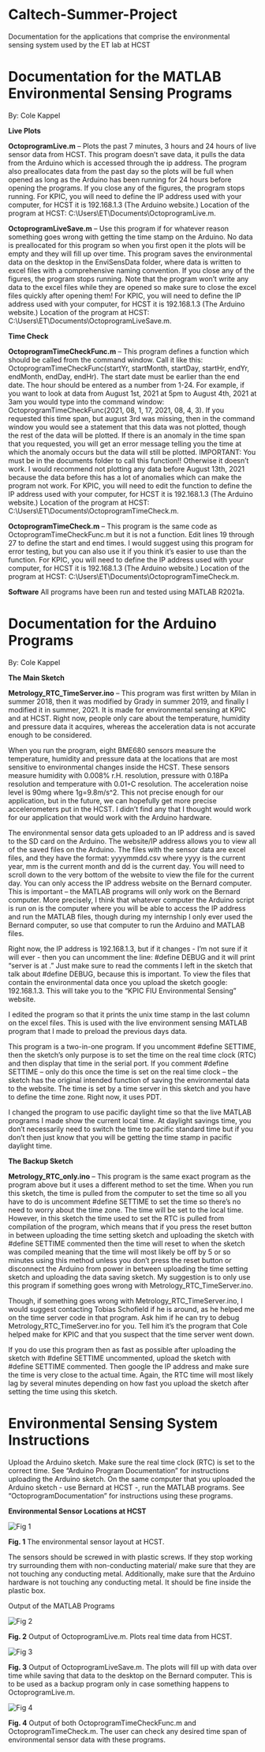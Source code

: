 # Caltech-Summer-Project
Documentation for the applications that comprise the environmental sensing system used by the ET lab at HCST

# Documentation for the MATLAB Environmental Sensing Programs

By: Cole Kappel


**Live Plots**
 
**OctoprogramLive.m** – Plots the past 7 minutes, 3 hours and 24 hours of live sensor data from HCST. This program doesn’t save data, it pulls the data from the Arduino which is accessed through the ip address. The program also preallocates data from the past day so the plots will be full when opened as long as the Arduino has been running for 24 hours before opening the programs. If you close any of the figures, the program stops running. For KPIC, you will need to define the IP address used with your computer, for HCST it is 192.168.1.3 (The Arduino website.)
Location of the program at HCST: C:\Users\ET\Documents\OctoprogramLive.m.

**OctoprogramLiveSave.m** – Use this program if for whatever reason something goes wrong with getting the time stamp on the Arduino. No data is preallocated for this program so when you first open it the plots will be empty and they will fill up over time. This program saves the environmental data on the desktop in the EnviSensData folder, where data is written to excel files with a comprehensive naming convention. If you close any of the figures, the program stops running. Note that the program won’t write any data to the excel files while they are opened so make sure to close the excel files quickly after opening them! For KPIC, you will need to define the IP address used with your computer, for HCST it is 192.168.1.3 (The Arduino website.)
Location of the program at HCST: C:\Users\ET\Documents\OctoprogramLiveSave.m.

**Time Check**
 
**OctoprogramTimeCheckFunc.m** – This program defines a function which should be called from the command window. Call it like this: OctoprogramTimeCheckFunc(startYr, startMonth, startDay, startHr, endYr, endMonth, endDay, endHr). The start date must be earlier than the end date. The hour should be entered as a number from 1-24. For example, if you want to look at data from August 1st, 2021 at 5pm to August 4th, 2021 at 3am you would type into the command window: 
OctoprogramTimeCheckFunc(2021, 08, 1, 17, 2021, 08, 4, 3).
If you requested this time span, but august 3rd was missing, then in the command window you would see a statement that this data was not plotted, though the rest of the data will be plotted. If there is an anomaly in the time span that you requested, you will get an error message telling you the time at which the anomaly occurs but the data will still be plotted. 
IMPORTANT: You must be in the documents folder to call this function!! Otherwise it doesn’t work. I would recommend not plotting any data before August 13th, 2021 because the data before this has a lot of anomalies which can make the program not work. For KPIC, you will need to edit the function to define the IP address used with your computer, for HCST it is 192.168.1.3 (The Arduino website.)
Location of the program at HCST: C:\Users\ET\Documents\OctoprogramTimeCheck.m.

**OctoprogramTimeCheck.m** – This program is the same code as OctoprogramTimeCheckFunc.m but it is not a function. Edit lines 19 through 27 to define the start and end times. I would suggest using this program for error testing, but you can also use it if you think it’s easier to use than the function. For KPIC, you will need to define the IP address used with your computer, for HCST it is 192.168.1.3 (The Arduino website.)
Location of the program at HCST: C:\Users\ET\Documents\OctoprogramTimeCheck.m.

**Software**
All programs have been run and tested using MATLAB R2021a.

# Documentation for the Arduino Programs

By: Cole Kappel

**The Main Sketch**

**Metrology_RTC_TimeServer.ino** – This program was first written by Milan in summer 2018, then it was modified by Grady in summer 2019, and finally I modified it in summer, 2021. It is made for environmental sensing at KPIC and at HCST. Right now, people only care about the temperature, humidity and pressure data it acquires, whereas the acceleration data is not accurate enough to be considered.

When you run the program, eight BME680 sensors measure the temperature, humidity and pressure data at the locations that are most sensitive to environmental changes inside the HCST. These sensors measure humidity with 0.008% r.H. resolution, pressure with 0.18Pa resolution and temperature with 0.01◦C resolution. The acceleration noise level is 90mg where 1g=9.8m/s^2. This not precise enough for our application, but in the future, we can hopefully get more precise accelerometers put in the HCST. I didn’t find any that I thought would work for our application that would work with the Arduino hardware.

The environmental sensor data gets uploaded to an IP address and is saved to the SD card on the Arduino. The website/IP address allows you to view all of the saved files on the Arduino. The files with the sensor data are excel files, and they have the format: yyyymmdd.csv where yyyy is the current year, mm is the current month and dd is the current day. You will need to scroll down to the very bottom of the website to view the file for the current day. You can only access the IP address website on the Bernard computer. This is important – the MATLAB programs will only work on the Bernard computer. More precisely, I think that whatever computer the Arduino script is run on is the computer where you will be able to access the IP address and run the MATLAB files, though during my internship I only ever used the Bernard computer, so use that computer to run the Arduino and MATLAB files. 

Right now, the IP address is 192.168.1.3, but if it changes - I’m not sure if it will ever - then you can uncomment the line: #define DEBUG and it will print “server is at <ip address>.” Just make sure to read the comments I left in the sketch that talk about #define DEBUG, because this is important. To view the files that contain the environmental data once you upload the sketch google: 192.168.1.3. This will take you to the “KPIC FIU Environmental Sensing” website.

 I edited the program so that it prints the unix time stamp in the last column on the excel files. This is used with the live environment sensing MATLAB program that I made to preload the previous days data.

This program is a two-in-one program. If you uncomment #define SETTIME, then the sketch’s only purpose is to set the time on the real time clock (RTC) and then display that time in the serial port. If you comment #define SETTIME – only do this once the time is set on the real time clock – the sketch has the original intended function of saving the environmental data to the website. The time is set by a time server in this sketch and you have to define the time zone. Right now, it uses PDT.

I changed the program to use pacific daylight time so that the live MATLAB programs I made show the current local time. At daylight savings time, you don’t necessarily need to switch the time to pacific standard time but if you don’t then just know that you will be getting the time stamp in pacific daylight time.

**The Backup Sketch**

**Metrology_RTC_only.ino** – This program is the same exact program as the program above but it uses a different method to set the time. When you run this sketch, the time is pulled from the computer to set the time so all you have to do is uncomment #define SETTIME to set the time so there’s no need to worry about the time zone. The time will be set to the local time. However, in this sketch the time used to set the RTC is pulled from compilation of the program, which means that if you press the reset button in between uploading the time setting sketch and uploading the sketch with #define SETTIME commented then the time will reset to when the sketch was compiled meaning that the time will most likely be off by 5 or so minutes using this method unless you don’t press the reset button or disconnect the Arduino from power in between uploading the time setting sketch and uploading the data saving sketch. My suggestion is to only use this program if something goes wrong with Metrology_RTC_TimeServer.ino.

Though, if something goes wrong with Metrology_RTC_TimeServer.ino, I would suggest contacting Tobias Schofield if he is around, as he helped me on the time server code in that program. Ask him if he can try to debug Metrology_RTC_TimeServer.ino for you. Tell him it’s the program that Cole helped make for KPIC and that you suspect that the time server went down.

If you do use this program then as fast as possible after uploading the sketch with #define SETTIME uncommented, upload the sketch with #define SETTIME commented. Then google the IP address and make sure the time is very close to the actual time. Again, the RTC time will most likely lag by several minutes depending on how fast you upload the sketch after setting the time using this sketch.

 # Environmental Sensing System Instructions

Upload the Arduino sketch. Make sure the real time clock (RTC) is set to the correct time. See “Arduino Program Documentation” for instructions uploading the Arduino sketch.
On the same computer that you uploaded the Arduino sketch - use Bernard at HCST -, run the MATLAB programs. See “OctoprogramDocumentation” for instructions using these programs.

**Environmental Sensor Locations at HCST**

 ![Fig 1](Images/Fig1.png)

**Fig. 1** The environmental sensor layout at HCST.

The sensors should be screwed in with plastic screws. If they stop working try surrounding them with non-conducting material/ make sure that they are not touching any conducting metal. Additionally, make sure that the Arduino hardware is not touching any conducting metal. It should be fine inside the plastic box.
 
Output of the MATLAB Programs

 
 ![Fig 2](Images/Fig2.png)
 
**Fig. 2** Output of OctoprogramLive.m. Plots real time data from HCST.

 
 ![Fig 3](Images/Fig3.png)

**Fig. 3** Output of OctoprogramLiveSave.m. The plots will fill up with data over time while saving that data to the desktop on the Bernard computer. This is to be used as a backup program only in case something happens to OctoprogramLive.m.


 ![Fig 4](Images/Fig4.png)
 
**Fig. 4** Output of both OctoprogramTimeCheckFunc.m and OctoprogramTimeCheck.m. The user can check any desired time span of environmental sensor data with these programs.
